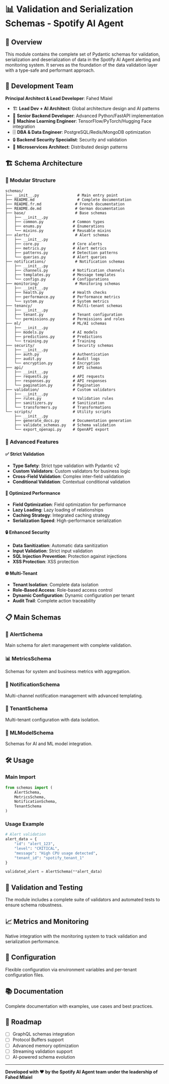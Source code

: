 # 📊 Validation and Serialization Schemas - Spotify AI Agent

## 🎯 Overview

This module contains the complete set of Pydantic schemas for validation, serialization and deserialization of data in the Spotify AI Agent alerting and monitoring system. It serves as the foundation of the data validation layer with a type-safe and performant approach.

## 👥 Development Team

**Principal Architect & Lead Developer**: Fahed Mlaiel
- 🏗️ **Lead Dev + AI Architect**: Global architecture design and AI patterns
- 🐍 **Senior Backend Developer**: Advanced Python/FastAPI implementation
- 🤖 **Machine Learning Engineer**: TensorFlow/PyTorch/Hugging Face integration
- 🗄️ **DBA & Data Engineer**: PostgreSQL/Redis/MongoDB optimization
- 🔒 **Backend Security Specialist**: Security and validation
- 🔧 **Microservices Architect**: Distributed design patterns

## 🏗️ Schema Architecture

### 📁 Modular Structure

```
schemas/
├── __init__.py                 # Main entry point
├── README.md                   # Complete documentation
├── README.fr.md               # French documentation
├── README.de.md               # German documentation
├── base/                      # Base schemas
│   ├── __init__.py
│   ├── common.py             # Common types
│   ├── enums.py              # Enumerations
│   └── mixins.py             # Reusable mixins
├── alerts/                    # Alert schemas
│   ├── __init__.py
│   ├── core.py               # Core alerts
│   ├── metrics.py            # Alert metrics
│   ├── patterns.py           # Detection patterns
│   └── queries.py            # Alert queries
├── notifications/             # Notification schemas
│   ├── __init__.py
│   ├── channels.py           # Notification channels
│   ├── templates.py          # Message templates
│   └── configs.py            # Configurations
├── monitoring/                # Monitoring schemas
│   ├── __init__.py
│   ├── health.py             # Health checks
│   ├── performance.py        # Performance metrics
│   └── system.py             # System metrics
├── tenancy/                  # Multi-tenant schemas
│   ├── __init__.py
│   ├── tenant.py             # Tenant configuration
│   └── permissions.py        # Permissions and roles
├── ml/                       # ML/AI schemas
│   ├── __init__.py
│   ├── models.py             # AI models
│   ├── predictions.py        # Predictions
│   └── training.py           # Training
├── security/                 # Security schemas
│   ├── __init__.py
│   ├── auth.py               # Authentication
│   ├── audit.py              # Audit logs
│   └── encryption.py         # Encryption
├── api/                      # API schemas
│   ├── __init__.py
│   ├── requests.py           # API requests
│   ├── responses.py          # API responses
│   └── pagination.py         # Pagination
├── validation/               # Custom validators
│   ├── __init__.py
│   ├── rules.py              # Validation rules
│   ├── sanitizers.py         # Sanitization
│   └── transformers.py       # Transformations
└── scripts/                  # Utility scripts
    ├── __init__.py
    ├── generate_docs.py      # Documentation generation
    ├── validate_schemas.py   # Schema validation
    └── export_openapi.py     # OpenAPI export
```

### 🔧 Advanced Features

#### ✅ Strict Validation
- **Type Safety**: Strict type validation with Pydantic v2
- **Custom Validators**: Custom validators for business logic
- **Cross-Field Validation**: Complex inter-field validation
- **Conditional Validation**: Contextual conditional validation

#### 🚀 Optimized Performance
- **Field Optimization**: Field optimization for performance
- **Lazy Loading**: Lazy loading of relationships
- **Caching Strategy**: Integrated caching strategy
- **Serialization Speed**: High-performance serialization

#### 🔒 Enhanced Security
- **Data Sanitization**: Automatic data sanitization
- **Input Validation**: Strict input validation
- **SQL Injection Prevention**: Protection against injections
- **XSS Protection**: XSS protection

#### 🌐 Multi-Tenant
- **Tenant Isolation**: Complete data isolation
- **Role-Based Access**: Role-based access control
- **Dynamic Configuration**: Dynamic configuration per tenant
- **Audit Trail**: Complete action traceability

## 📋 Main Schemas

### 🚨 AlertSchema
Main schema for alert management with complete validation.

### 📊 MetricsSchema
Schemas for system and business metrics with aggregation.

### 🔔 NotificationSchema
Multi-channel notification management with advanced templating.

### 🏢 TenantSchema
Multi-tenant configuration with data isolation.

### 🤖 MLModelSchema
Schemas for AI and ML model integration.

## 🛠️ Usage

### Main Import
```python
from schemas import (
    AlertSchema,
    MetricsSchema,
    NotificationSchema,
    TenantSchema
)
```

### Usage Example
```python
# Alert validation
alert_data = {
    "id": "alert_123",
    "level": "CRITICAL",
    "message": "High CPU usage detected",
    "tenant_id": "spotify_tenant_1"
}

validated_alert = AlertSchema(**alert_data)
```

## 🧪 Validation and Testing

The module includes a complete suite of validators and automated tests to ensure schema robustness.

## 📈 Metrics and Monitoring

Native integration with the monitoring system to track validation and serialization performance.

## 🔧 Configuration

Flexible configuration via environment variables and per-tenant configuration files.

## 📚 Documentation

Complete documentation with examples, use cases and best practices.

## 🚀 Roadmap

- [ ] GraphQL schemas integration
- [ ] Protocol Buffers support
- [ ] Advanced memory optimization
- [ ] Streaming validation support
- [ ] AI-powered schema evolution

---

**Developed with ❤️ by the Spotify AI Agent team under the leadership of Fahed Mlaiel**
